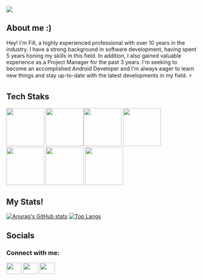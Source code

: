 <div margin="auto"><img src="https://media.discordapp.net/attachments/966328547037835367/1066866129185816636/gitBackground.jpg"</div>

## About me :)

Hey! I'm Fill, a highly experienced professional with over 10 years in the industry. I have a strong background in software development, having spent 5 years honing my skills in this field. In addition, I also gained valuable experience as a Project Manager for the past 3 years. I'm seeking to become an accomplished Android Developer and I'm always eager to learn new things and stay up-to-date with the latest developments in my field. ⚡

## Tech Staks
<div>
<img src="https://cdn.jsdelivr.net/gh/devicons/devicon/icons/kotlin/kotlin-original.svg" height="100" width="100"/> 
<img src="https://cdn.jsdelivr.net/gh/devicons/devicon/icons/java/java-original.svg" height="100" width="100"/><img src="https://cdn.jsdelivr.net/gh/devicons/devicon/icons/csharp/csharp-original.svg" height="100" width="100"/> <img src="https://cdn.jsdelivr.net/gh/devicons/devicon/icons/html5/html5-original.svg" height="100" width="100"/> <img src="https://cdn.jsdelivr.net/gh/devicons/devicon/icons/css3/css3-original.svg" height="100" width="100"/> 
<img src="https://cdn.jsdelivr.net/gh/devicons/devicon/icons/javascript/javascript-original.svg" height="100" width="100"/> <img src="https://cdn.jsdelivr.net/gh/devicons/devicon/icons/microsoftsqlserver/microsoftsqlserver-plain.svg" height="100" width="100"/>
</div>

## My Stats!

[![Anurag's GitHub stats](https://github-readme-stats.vercel.app/api?username=westrix72&count_private=true&show_icons=true&theme=dracula)](https://github.com/anuraghazra/github-readme-stats) [![Top Langs](https://github-readme-stats.vercel.app/api/top-langs/?username=westrix72&layout=compact&theme=dracula)](https://github.com/anuraghazra/github-readme-stats)

## Socials
<h3 align="left">Connect with me:</h3>
<p align="left">
<a href="https://twitter.com/fill_rebello" target="blank"><img align="center" src="https://cdn.jsdelivr.net/npm/simple-icons@3.0.1/icons/twitter.svg" alt="" height="30" width="40" /></a>
<a href="https://www.linkedin.com/in/lfeliperebello/" target="blank"><img align="center" src="https://cdn.jsdelivr.net/npm/simple-icons@3.0.1/icons/linkedin.svg" alt="" height="30" width="40" /></a>
<a href="https://www.instagram.com/lfelipe.r/" target="blank"><img align="center" src="https://cdn.jsdelivr.net/npm/simple-icons@3.0.1/icons/instagram.svg" alt="" height="30" width="40" /></a>
</p>

<!--
**westrix72/westrix72** is a ✨ _special_ ✨ repository because its `README.md` (this file) appears on your GitHub profile.

Here are some ideas to get you started:

- 🔭 I’m currently working on ...
- 🌱 I’m currently learning ...
- 👯 I’m looking to collaborate on ...
- 🤔 I’m looking for help with ...
- 💬 Ask me about ...
- 📫 How to reach me: ...
- 😄 Pronouns: ...
- ⚡ Fun fact: ...
-->

